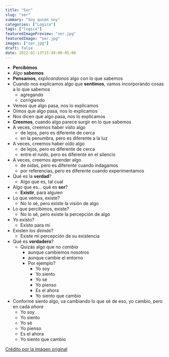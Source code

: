 ```yaml
---
title: "Ser"
slug: "ser"
summary: "Soy quien soy"
categories: ["Logica"]
tags: ["logica"]
featuredImagePreview: "ser.jpg"
featuredImage: "ser.jpg"
images: ["ser.jpg"]
draft: false
date: 2022-02-13T15:49:00-05:00
---
```


- **Percibimos**
- _Algo_ **sabemos**
- **Pensamos**, _explicandonos_ algo con lo que sabemos
- Cuando nos explicamos algo que **sentimos**, vamos incorporando cosas a lo que sabemos
	- agregando
	- corrigiendo
- Vemos que algo pasa, nos lo explicamos
- Oímos que algo pasa, nos lo explicamos
- Nos dicen que algo pasa, nos lo explicamos
- **Creemos**, cuando algo parece surgir en lo que sabemos
- A veces, creemos haber visto algo
	- de lejos, pero es diferente de cerca
	- en la penumbra, pero es diferente a la luz
- A veces, creemos haber oído algo
	- de lejos, pero es diferente de cerca
	- entre el ruido, pero es diferente en el silencio
- A veces, creemos aprender algo
	- de oídas, pero es diferente cuando indagamos
	- por referencias, pero es diferente cuando experimentamos
- Qué es la **verdad**?
	- Algo que es, tal cual
- Algo que es... qué es **ser**?
	- **Existir**, para alguien
- Lo que vemos, existe?
	- No lo sé, pero existe la visión de algo
- Lo que percibimos, existe?
	- No lo sé, pero existe la percepción de algo
- _Yo_ existo?
	- Existo para mí
- Existen _los demás_?
	- Existe mi percepción de su existencia
- Qué es **verdadero**?
	- Quizás algo que no _cambia_
		- aunque cambiemos nosotros
		- aunque cambie el entorno
		- Por ejemplo?
			- Yo soy
			- Yo siento
			- Yo sé
			- Yo pienso
			- Es el ahora
			- Yo siento que cambio
- Conforme siento algo, va cambiando lo que sé de eso, yo cambio, pero en cada _ahora_
	- Yo soy
	- Yo siento
	- Yo sé
	- Yo pienso
	- Es el ahora
	- Yo siento que cambio

[Crédito por la imágen original](https://www.mpadeco.com/thumb.php?zc=3&f=0&src=/sites/mpadeco/files/products/6c2d9ec9b197153c8bdffd7d0f53d94d.png&fl=none&w=500&h=500)